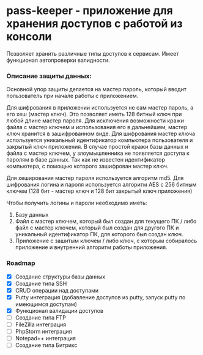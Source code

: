 # pass-keeper - приложение для хранения доступов с работой из консоли

Позволяет хранить различные типы доступов к сервисам. Имеет функционал автопроверки валидности.

### Описание защиты данных:

Основной упор защиты делается на мастер пароль, который вводит пользователь при начале работы с приложением.

Для шифрования в приложении используется не сам мастер пароль, а его хеш (мастер ключ). Это позволяет иметь 128 битный ключ при любой длине мастер пароля.
Для исключения возможности кражи файла с мастер ключем и использования его в дальнейшем, мастер ключ хранится в зашифрованном виде. Для шифрования мастер ключа используется уникальный идентификатор компьютера пользователя и закрытый ключ приложения. В случае простой кражи базы данных и файла с мастер ключем, у злоумышленника не появляется доступа к паролям в базе данных. Так как не известен идентификатор компьютера, с помощью которого зашифрован мастер ключ.

Для хеширования мастер пароля используется алгоритм md5. Для шифрования логина и пароля используется алгоритм AES с 256 битным ключем (128 бит - мастер ключ и 128 бит закрытый ключ приложения)

Чтобы получить логины и пароли необходимо иметь:
1. Базу данных
2. Файл с мастер ключем, который был создан для текущего ПК / либо файл с мастер ключем, который был создан для другого ПК и уникальный идентификатор ПК, для которого был создан ключ.
3. Приложение с зашитым ключем / либо ключ, с которым собиралось приложение и внутренний алгоритм работы приложения.

### Roadmap
- [x] Создание структуры базы данных
- [x] Создание типа SSH
- [x] CRUD операции над доступами
- [x] Putty интеграция (добавление доступов из putty, запуск putty по имеющимся доступам)
- [x] Функционал валидации доступов
- [ ] Создание типа FTP
- [ ] FileZilla интеграция
- [ ] PhpStorm интеграция
- [ ] Notepad++ интеграция
- [ ] Создание типа Битрикс